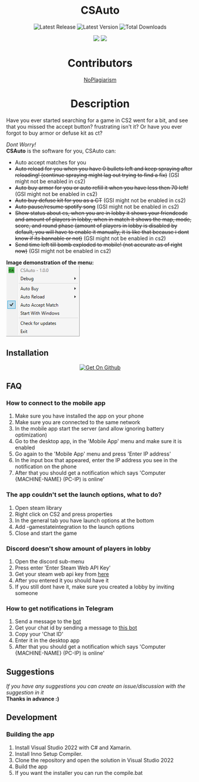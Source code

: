 <h1 align="center">CSAuto</h1>
<!-- 
<p align="center">
   <a href="https://www.virustotal.com/gui/file/9297cb519b209e6f0c7d937c93cea40aefda3f9d1b870c74405097b3deb0596b/detection"><img src="https://github.com/MurkyYT/CSAuto/blob/dev/virustotal_icon.png?raw=true" height="40" alt="VirusTotal scan"></a>
</p>
-->
<p align="center">
  <img width="auto" src="https://img.shields.io/github/release-date/murkyyt/csauto?label=Latest%20release" alt="Latest Release">
  <img width="auto" src="https://img.shields.io/github/v/tag/murkyyt/csauto?label=Latest%20version" alt="Latest Version">
  <img width="auto" src="https://img.shields.io/github/downloads/murkyyt/csauto/total?color=brightgreen&label=Total%20downloads" alt="Total Downloads">
</p>
<p align="center">
  <a href="https://github.com/MurkyYT/CSAuto/blob/master/README.md"><img src="https://img.shields.io/badge/lang-en-red.svg"></a>
  <a href="https://github.com/MurkyYT/CSAuto/blob/master/README_ru.md"><img src="https://img.shields.io/badge/lang-ru-yellow.svg"></a>
</p>
<h1 align="center">Contributors</h1>
<p align="center">    
  <a href="https://github.com/NoPlagiarism">NoPlagiarism</a>
  <!-- more links here -->
</p>

<h1 align="center">Description</h1>
Have you ever started searching for a game in CS2 went for a bit, and see that you missed the accept button?  
frustrating isn't it?  
Or have you ever forgot to buy armor or defuse kit as ct?  
  
*Dont Worry!*  
**CSAuto** is the software for you, CSAuto can:
* Auto accept matches for you
* ~~Auto reload for you when you have 0 bullets left and keep spraying after reloading! (continue spraying might lag out trying to find a fix)~~ (GSI might not be enabled in cs2)
* ~~Auto buy armor for you or auto refill it when you have less then 70 left!~~ (GSI might not be enabled in cs2)
* ~~Auto buy defuse kit for you as a CT~~ (GSI might not be enabled in cs2)
* ~~Auto pause/resume spotify song~~ (GSI might not be enabled in cs2)
* ~~Show status about cs, when you are in lobby it shows your friendcode and amount of players in lobby, when in match it shows the map, mode, score, and round phase (amount of players in lobby is disabled by default, you will have to enable it manually, it is like that because i dont know if its bannable or not)~~ (GSI might not be enabled in cs2)
* ~~Send time left till bomb exploded to mobile! (not accurate as of right now)~~ (GSI might not be enabled in cs2)

**Image demonstration of the menu:**  
![right-click-menu](menuimage.png)
## Installation
<p align="center">    
  <a href="https://github.com/murkyyt/csauto/releases"><img src="https://github.com/machiav3lli/oandbackupx/blob/034b226cea5c1b30eb4f6a6f313e4dadcbb0ece4/badge_github.png" height="80" alt="Get On Github"></a>
</p>

## FAQ
### **How to connect to the mobile app**
  1. Make sure you have installed the app on your phone
  2. Make sure you are connected to the same network
  3. In the mobile app start the server (and allow ignoring battery optimization)
  4. Go to the desktop app, in the 'Mobile App' menu and make sure it is enabled
  5. Go again to the 'Mobile App' menu and press 'Enter IP address'
  6. In the input box that appeared, enter the IP address you see in the notification on the phone
  7. After that you should get a notification which says 'Computer {MACHINE-NAME} (PC-IP) is online' 
### The app couldn't set the launch options, what to do?
  1. Open steam library
  2. Right click on CS2 and press properties
  3. In the general tab you have launch options at the bottom
  4. Add -gamestateintegration to the launch options
  5. Close and start the game
### **Discord doesn't show amount of players in lobby**
  1. Open the discord sub-menu
  2. Press enter 'Enter Steam Web API Key'
  3. Get your steam web api key from [here](https://steamcommunity.com/dev)
  4. After you entered it you should have it
  5. If you still dont have it, make sure you created a lobby by inviting someone
### **How to get notifications in Telegram**
   1. Send a message to the [bot](https://t.me/csautonotification_bot)
   2. Get your chat id by sending a message to [this bot](https://t.me/raw_info_bot)
   3. Copy your 'Chat ID'
   4. Enter it in the desktop app
   5. After that you should get a notification which says 'Computer {MACHINE-NAME} (PC-IP) is online'
## Suggestions
*If you have any suggestions you can create an issue/discussion with the suggestion in it*  
**Thanks in advance :)**
## Development

### Building the app

1. Install Visual Studio 2022 with C# and Xamarin.
2. Install Inno Setup Compiler.
3. Clone the repository and open the solution in Visual Studio 2022
4. Build the app
5. If you want the installer you can run the compile.bat
